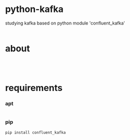 # python-kafka
studying kafka based on python module 'confluent_kafka'
<br><br>

# about
<br><br>

# requirements
### apt
``` bash
```
### pip
``` bash
pip install confluent_kafka
```
<br><br>
